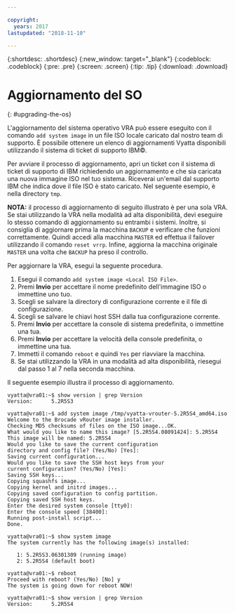 ```yaml
---

copyright:
  years: 2017
lastupdated: "2018-11-10"

---
```


{:shortdesc: .shortdesc}
{:new_window: target="_blank"}
{:codeblock: .codeblock}
{:pre: .pre}
{:screen: .screen}
{:tip: .tip}
{:download: .download}

# Aggiornamento del SO
{: #upgrading-the-os}

L'aggiornamento del sistema operativo VRA può essere eseguito con il comando ``add system image`` in un file ISO locale caricato dal nostro team di supporto. È possibile ottenere un elenco di aggiornamenti Vyatta disponibili utilizzando il sistema di ticket di supporto IBM©.

Per avviare il processo di aggiornamento, apri un ticket con il sistema di ticket di supporto di IBM richiedendo un aggiornamento e che sia caricata una nuova immagine ISO nel tuo sistema. Riceverai un'email dal supporto IBM che indica dove il file ISO è stato caricato. Nel seguente esempio, è nella directory ``tmp``.

**NOTA:** il processo di aggiornamento di seguito illustrato è per una sola VRA. Se stai utilizzando la VRA nella modalità ad alta disponibilità, devi eseguire lo stesso comando di aggiornamento su entrambi i sistemi. Inoltre, si consiglia di aggiornare prima la macchina `BACKUP` e verificare che funzioni correttamente. Quindi accedi alla macchina `MASTER` ed effettua il failover utilizzando il comando `reset vrrp`. Infine, aggiorna la macchina originale `MASTER` una volta che `BACKUP` ha preso il controllo.

Per aggiornare la VRA, esegui la seguente procedura.

1. Esegui il comando ``add system image <Local ISO File>``.
2. Premi **Invio** per accettare il nome predefinito dell'immagine ISO o immettine uno tuo.
3. Scegli se salvare la directory di configurazione corrente e il file di configurazione.
4. Scegli se salvare le chiavi host SSH dalla tua configurazione corrente.
5. Premi **Invio** per accettare la console di sistema predefinita, o immettine una tua.
6. Premi **Invio** per accettare la velocità della console predefinita, o immettine una tua.
7. Immetti il comando `reboot` e quindi `Yes` per riavviare la macchina.
8. Se stai utilizzando la VRA in una modalità ad alta disponibilità, riesegui dal passo 1 al 7 nella seconda macchina.

Il seguente esempio illustra il processo di aggiornamento.

```
vyatta@vra01:~$ show version | grep Version
Version:      5.2R5S3

vyatta@vra01:~$ add system image /tmp/vyatta-vrouter-5.2R5S4_amd64.iso
Welcome to the Brocade vRouter image installer.
Checking MD5 checksums of files on the ISO image...OK.
What would you like to name this image? [5.2R5S4.08091424]: 5.2R5S4
This image will be named: 5.2R5S4
Would you like to save the current configuration
directory and config file? (Yes/No) [Yes]:
Saving current configuration...
Would you like to save the SSH host keys from your
current configuration? (Yes/No) [Yes]:
Saving SSH keys...
Copying squashfs image...
Copying kernel and initrd images...
Copying saved configuration to config partition.
Copying saved SSH host keys.
Enter the desired system console [tty0]:
Enter the console speed [38400]:
Running post-install script...
Done.

vyatta@vra01:~$ show system image
The system currently has the following image(s) installed:

   1: 5.2R5S3.06301309 (running image)
   2: 5.2R5S4 (default boot)

vyatta@vra01:~$ reboot
Proceed with reboot? (Yes/No) [No] y
The system is going down for reboot NOW!

vyatta@vra01:~$ show version | grep Version
Version:      5.2R5S4
```
